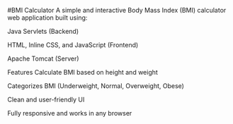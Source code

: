 #BMI Calculator 
A simple and interactive Body Mass Index (BMI) calculator web application built using:

Java Servlets (Backend)

HTML, Inline CSS, and JavaScript (Frontend)

Apache Tomcat (Server)

Features
Calculate BMI based on height and weight

Categorizes BMI (Underweight, Normal, Overweight, Obese)

Clean and user-friendly UI

Fully responsive and works in any browser

